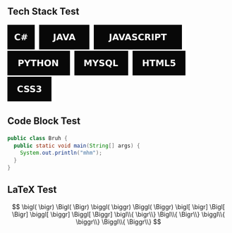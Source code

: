 ## Tech Stack Test
<img src="svg/cs.svg"><img src="svg/java.svg"><img src="svg/javascript.svg"><img src="svg/python.svg"><img src="svg/mysql.svg"><img src="svg/html5.svg"><img src="svg/css3.svg">

## Code Block Test
```Java
public class Bruh {
  public static void main(String[] args) {
    System.out.println("mhm");
  }
}
```

## LaTeX Test
$$ 
\bigl( \bigr) \Bigl( \Bigr) \biggl( \biggr) \Biggl( \Biggr)
\bigl[ \bigr] \Bigl[ \Bigr] \biggl[ \biggr] \Biggl[ \Biggr]
\bigl\\{ \bigr\\} \Bigl\\{ \Bigr\\} \biggl\\{ \biggr\\} \Biggl\\{ \Biggr\\}
$$
<!--

\bigl\langle \bigr\rangle \Bigl\langle \Bigr\rangle \biggl\langle \biggr\rangle \Biggl\langle \Biggr\rangle

\bigl\lceil \bigr\rceil \Bigl\lceil \Bigr\rceil \biggl\lceil \biggr\rceil \Biggl\lceil \Biggr\rceil
\bigl\lfloor \bigr\rfloor \Bigl\lfloor \Bigr\rfloor \biggl\lfloor \biggr\rfloor \Biggl\lfloor \Biggr\rfloor
\big| \Big| \bigg| \Bigg|
\big\| \Big\| \bigg\| \Bigg\|



\Biggl( \iint e^{-((\rho \cos \theta)^2+(\rho \sin \theta)^2)} \bigg| \frac{d(x, y)}{d(\rho, \theta)} \bigg| \Biggr)^{\frac{1}{2}}

-->